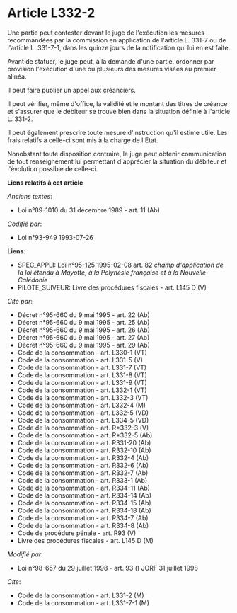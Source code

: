 # Article L332-2

Une partie peut contester devant le juge de l'exécution les mesures recommandées par la commission en application de
l'article L. 331-7 ou de l'article L. 331-7-1, dans les quinze jours de la notification qui lui en est faite.

Avant de statuer, le juge peut, à la demande d'une partie, ordonner par provision l'exécution d'une ou plusieurs des mesures
visées au premier alinéa.

Il peut faire publier un appel aux créanciers.

Il peut vérifier, même d'office, la validité et le montant des titres de créance et s'assurer que le débiteur se trouve bien
dans la situation définie à l'article L. 331-2.

Il peut également prescrire toute mesure d'instruction qu'il estime utile. Les frais relatifs à celle-ci sont mis à la charge
de l'Etat.

Nonobstant toute disposition contraire, le juge peut obtenir communication de tout renseignement lui permettant d'apprécier
la situation du débiteur et l'évolution possible de celle-ci.

**Liens relatifs à cet article**

_Anciens textes_:

  - Loi n°89-1010 du 31 décembre 1989 - art. 11 (Ab)

_Codifié par_:

  - Loi n°93-949 1993-07-26

**Liens**:

  - SPEC_APPLI: Loi n°95-125 1995-02-08 art. 82 *champ d'application de la loi étendu à Mayotte, à la Polynésie française et à la Nouvelle-Calédonie*
  - PILOTE_SUIVEUR: Livre des procédures fiscales - art. L145 D (V)

_Cité par_:

  - Décret n°95-660 du 9 mai 1995 - art. 22 (Ab)
  - Décret n°95-660 du 9 mai 1995 - art. 25 (Ab)
  - Décret n°95-660 du 9 mai 1995 - art. 26 (Ab)
  - Décret n°95-660 du 9 mai 1995 - art. 27 (Ab)
  - Décret n°95-660 du 9 mai 1995 - art. 29 (Ab)
  - Code de la consommation - art. L330-1 (VT)
  - Code de la consommation - art. L331-5 (V)
  - Code de la consommation - art. L331-7 (VT)
  - Code de la consommation - art. L331-8 (VT)
  - Code de la consommation - art. L331-9 (VT)
  - Code de la consommation - art. L332-1 (VT)
  - Code de la consommation - art. L332-3 (VT)
  - Code de la consommation - art. L332-4 (M)
  - Code de la consommation - art. L332-5 (VD)
  - Code de la consommation - art. L334-5 (VD)
  - Code de la consommation - art. R*332-3 (V)
  - Code de la consommation - art. R*332-5 (Ab)
  - Code de la consommation - art. R331-20 (Ab)
  - Code de la consommation - art. R332-10 (Ab)
  - Code de la consommation - art. R332-4 (Ab)
  - Code de la consommation - art. R332-6 (Ab)
  - Code de la consommation - art. R332-7 (Ab)
  - Code de la consommation - art. R333-1 (Ab)
  - Code de la consommation - art. R334-11 (Ab)
  - Code de la consommation - art. R334-14 (Ab)
  - Code de la consommation - art. R334-15 (Ab)
  - Code de la consommation - art. R334-18 (Ab)
  - Code de la consommation - art. R334-7 (Ab)
  - Code de la consommation - art. R334-8 (Ab)
  - Code de procédure pénale - art. R93 (V)
  - Livre des procédures fiscales - art. L145 D (M)

_Modifié par_:

  - Loi n°98-657 du 29 juillet 1998 - art. 93 () JORF 31 juillet 1998

_Cite_:

  - Code de la consommation - art. L331-2 (M)
  - Code de la consommation - art. L331-7-1 (M)
